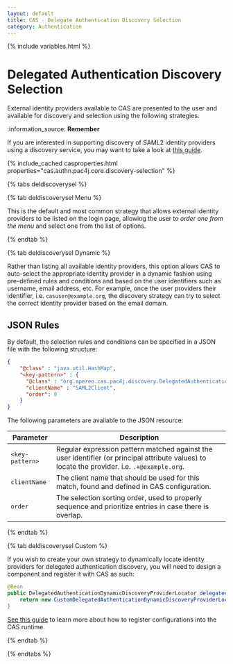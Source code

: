 ```yaml
---
layout: default
title: CAS - Delegate Authentication Discovery Selection
category: Authentication
---
```


{% include variables.html %}

# Delegated Authentication Discovery Selection

External identity providers available to CAS are presented to the user and available for discovery and selection
using the following strategies.

<div class="alert alert-info mt-3">:information_source: <strong>Remember</strong><p>
If you are interested in supporting discovery of SAML2 identity providers using a discovery service,
you may want to take a look at <a href="Delegate-Authentication-SAML.html">this guide</a>.
</p></div>

{% include_cached casproperties.html properties="cas.authn.pac4j.core.discovery-selection" %}

{% tabs deldiscoverysel %}

{% tab deldiscoverysel Menu %}

This is the default and most common strategy that allows external identity providers to be listed on the login page,
allowing the user to *order one from the menu* and select one from the list of options.

{% endtab %}

{% tab deldiscoverysel Dynamic %}

Rather than listing all available identity providers, this option allows CAS to auto-select the appropriate
identity provider in a dynamic fashion using pre-defined rules and conditions and
based on the user identifiers such as username, email address, etc. For example, once the user providers
their identifier, i.e. `casuser@example.org`, the discovery strategy can try to select the correct identity provider
based on the email domain.
    
## JSON Rules

By default, the selection rules and conditions can be specified in a JSON file with the following structure:

```json
{
    "@class" : "java.util.HashMap",
    "<key-pattern>" : {
      "@class" : "org.apereo.cas.pac4j.discovery.DelegatedAuthenticationDynamicDiscoveryProvider",
      "clientName" : "SAML2Client",
      "order": 0
    }
}
```

The following parameters are available to the JSON resource:

| Parameter       | Description                                                                                                                                   |
|-----------------|-----------------------------------------------------------------------------------------------------------------------------------------------|
| `<key-pattern>` | Regular expression pattern matched against the user identifier (or principal attribute values) to locate the provider. i.e. `.+@example.org`. |
| `clientName`    | The client name that should be used for this match, found and defined in CAS configuration.                                                   |
| `order`         | The selection sorting order, used to properly sequence and prioritize entries in case there is overlap.                                       |

{% endtab %}

{% tab deldiscoverysel Custom %}

If you wish to create your own strategy to dynamically locate identity providers for
delegated authentication discovery, you will need to design a component and register it with CAS as such:

```java
@Bean
public DelegatedAuthenticationDynamicDiscoveryProviderLocator delegatedAuthenticationDynamicDiscoveryProviderLocator() {
    return new CustomDelegatedAuthenticationDynamicDiscoveryProviderLocator();
}
```

[See this guide](../configuration/Configuration-Management-Extensions.html) to learn more about
how to register configurations into the CAS runtime.

{% endtab %}

{% endtabs %}
